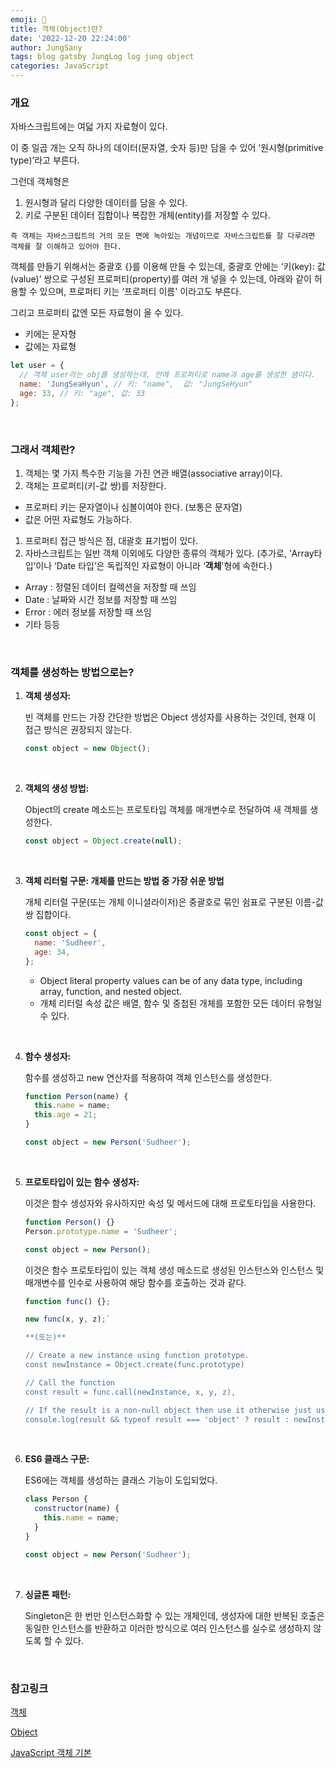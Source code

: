```yaml
---
emoji: 🍇
title: 객체(Object)란?
date: '2022-12-20 22:24:00'
author: JungSany
tags: blog gatsby JungLog log jung object
categories: JavaScript
---
```


### 개요

자바스크립트에는 여덟 가지 자료형이 있다.

이 중 일곱 개는 오직 하나의 데이터(문자열, 숫자 등)만 담을 수 있어 ‘원시형(primitive type)’라고 부른다.

그런데 객체형은

1. 원시형과 달리 다양한 데이터를 담을 수 있다.
2. 키로 구분된 데이터 집합이나 복잡한 개체(entity)를 저장할 수 있다.

`즉 객체는 자바스크립트의 거의 모든 면에 녹아있는 개념이므로 자바스크립트를 잘 다루려면 객체를 잘 이해하고 있어야 한다.`

객체를 만들기 위해서는 중괄호 {}를 이용해 만들 수 있는데, 중괄호 안에는 ‘키(key): 값(value)’ 쌍으로 구성된 프로퍼티(property)를 여러 개 넣을 수 있는데, 아래와 같이 허용할 수 있으며, 프로퍼티 키는 ‘프로퍼티 이름' 이라고도 부른다.

그리고 프로퍼티 값엔 모든 자료형이 올 수 있다.

- 키에는 문자형
- 값에는 자료형

```jsx
let user = {
  // 객체 user라는 obj를 생성하는데, 안에 프로퍼티로 name과 age를 생성한 샘이다.
  name: 'JungSeaHyun', // 키: "name",  값: "JungSeHyun"
  age: 33, // 키: "age", 값: 33
};
```

<br/>

### 그래서 객체란?

1. 객체는 몇 가지 특수한 기능을 가진 연관 배열(associative array)이다.
2. 객체는 프로퍼티(키-값 쌍)를 저장한다.

- 프로퍼티 키는 문자열이나 심볼이여야 한다. (보통은 문자열)
- 값은 어떤 자료형도 가능하다.

1. 프로퍼티 접근 방식은 점, 대괄호 표기법이 있다.
2. 자바스크립트는 일반 객체 이외에도 다양한 종류의 객체가 있다. (추가로, ‘Array타입’이나 ‘Date 타입’은 독립적인 자료형이 아니라 ‘**객체**'형에 속한다.)

- Array : 정렬된 데이터 컬렉션을 저장할 때 쓰임
- Date : 날짜와 시간 정보를 저장할 때 쓰임
- Error : 에러 정보를 저장할 때 쓰임
- 기타 등등

<br/>

### 객체를 생성하는 방법으로는?

1. **객체 생성자:**

   빈 객체를 만드는 가장 간단한 방법은 Object 생성자를 사용하는 것인데, 현재 이 접근 방식은 권장되지 않는다.

   ```jsx
   const object = new Object();
   ```

<br/>

2. **객체의 생성 방법:**

   Object의 create 메소드는 프로토타입 객체를 매개변수로 전달하여 새 객체를 생성한다.

   ```jsx
   const object = Object.create(null);
   ```

<br/>

3. **객체 리터럴 구문: 개체를 만드는 방법 중 가장 쉬운 방법**

   개체 리터럴 구문(또는 개체 이니셜라이저)은 중괄호로 묶인 쉼표로 구분된 이름-값 쌍 집합이다.

   ```jsx
   const object = {
     name: 'Sudheer',
     age: 34,
   };
   ```

   - Object literal property values can be of any data type, including array, function, and nested object.
   - 개체 리터럴 속성 값은 배열, 함수 및 중첩된 개체를 포함한 모든 데이터 유형일 수 있다.

<br/>

4. **함수 생성자:**

   함수를 생성하고 new 연산자를 적용하여 객체 인스턴스를 생성한다.

   ```jsx
   function Person(name) {
     this.name = name;
     this.age = 21;
   }

   const object = new Person('Sudheer');
   ```

<br/>

5. **프로토타입이 있는 함수 생성자:**

   이것은 함수 생성자와 유사하지만 속성 및 메서드에 대해 프로토타입을 사용한다.

   ```jsx
   function Person() {}
   Person.prototype.name = 'Sudheer';

   const object = new Person();
   ```

   이것은 함수 프로토타입이 있는 객체 생성 메소드로 생성된 인스턴스와 인스턴스 및 매개변수를 인수로 사용하여 해당 함수를 호출하는 것과 같다.

   ```jsx
   function func() {};

   new func(x, y, z);`

   **(또는)**

   // Create a new instance using function prototype.
   const newInstance = Object.create(func.prototype)

   // Call the function
   const result = func.call(newInstance, x, y, z),

   // If the result is a non-null object then use it otherwise just use the new instance.
   console.log(result && typeof result === 'object' ? result : newInstance);
   ```

<br/>

6. **ES6 클래스 구문:**

   ES6에는 객체를 생성하는 클래스 기능이 도입되었다.

   ```jsx
   class Person {
     constructor(name) {
       this.name = name;
     }
   }

   const object = new Person('Sudheer');
   ```

<br/>

7. **싱글톤 패턴:**

   Singleton은 한 번만 인스턴스화할 수 있는 개체인데, 생성자에 대한 반복된 호출은 동일한 인스턴스를 반환하고 이러한 방식으로 여러 인스턴스를 실수로 생성하지 않도록 할 수 있다.

<br/>

### 참고링크

[객체](https://ko.javascript.info/object)

[Object](https://poiemaweb.com/js-object)

[JavaScript 객체 기본](https://developer.mozilla.org/ko/docs/Learn/JavaScript/Objects/Basics)

<br/>

```toc

```
